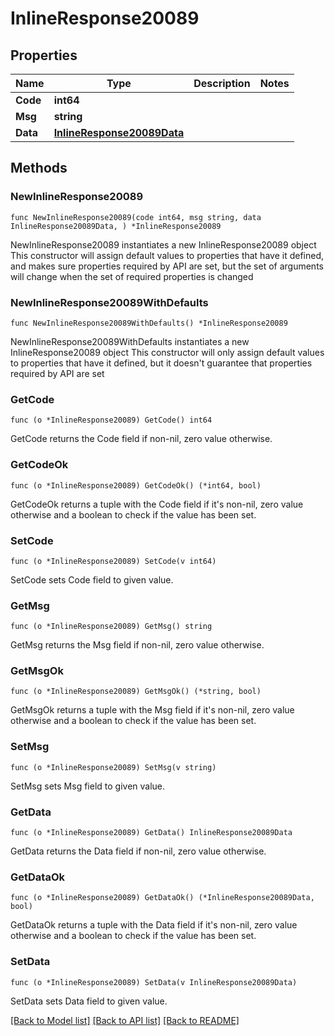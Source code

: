 # InlineResponse20089

## Properties

Name | Type | Description | Notes
------------ | ------------- | ------------- | -------------
**Code** | **int64** |  | 
**Msg** | **string** |  | 
**Data** | [**InlineResponse20089Data**](InlineResponse20089Data.md) |  | 

## Methods

### NewInlineResponse20089

`func NewInlineResponse20089(code int64, msg string, data InlineResponse20089Data, ) *InlineResponse20089`

NewInlineResponse20089 instantiates a new InlineResponse20089 object
This constructor will assign default values to properties that have it defined,
and makes sure properties required by API are set, but the set of arguments
will change when the set of required properties is changed

### NewInlineResponse20089WithDefaults

`func NewInlineResponse20089WithDefaults() *InlineResponse20089`

NewInlineResponse20089WithDefaults instantiates a new InlineResponse20089 object
This constructor will only assign default values to properties that have it defined,
but it doesn't guarantee that properties required by API are set

### GetCode

`func (o *InlineResponse20089) GetCode() int64`

GetCode returns the Code field if non-nil, zero value otherwise.

### GetCodeOk

`func (o *InlineResponse20089) GetCodeOk() (*int64, bool)`

GetCodeOk returns a tuple with the Code field if it's non-nil, zero value otherwise
and a boolean to check if the value has been set.

### SetCode

`func (o *InlineResponse20089) SetCode(v int64)`

SetCode sets Code field to given value.


### GetMsg

`func (o *InlineResponse20089) GetMsg() string`

GetMsg returns the Msg field if non-nil, zero value otherwise.

### GetMsgOk

`func (o *InlineResponse20089) GetMsgOk() (*string, bool)`

GetMsgOk returns a tuple with the Msg field if it's non-nil, zero value otherwise
and a boolean to check if the value has been set.

### SetMsg

`func (o *InlineResponse20089) SetMsg(v string)`

SetMsg sets Msg field to given value.


### GetData

`func (o *InlineResponse20089) GetData() InlineResponse20089Data`

GetData returns the Data field if non-nil, zero value otherwise.

### GetDataOk

`func (o *InlineResponse20089) GetDataOk() (*InlineResponse20089Data, bool)`

GetDataOk returns a tuple with the Data field if it's non-nil, zero value otherwise
and a boolean to check if the value has been set.

### SetData

`func (o *InlineResponse20089) SetData(v InlineResponse20089Data)`

SetData sets Data field to given value.



[[Back to Model list]](../README.md#documentation-for-models) [[Back to API list]](../README.md#documentation-for-api-endpoints) [[Back to README]](../README.md)


